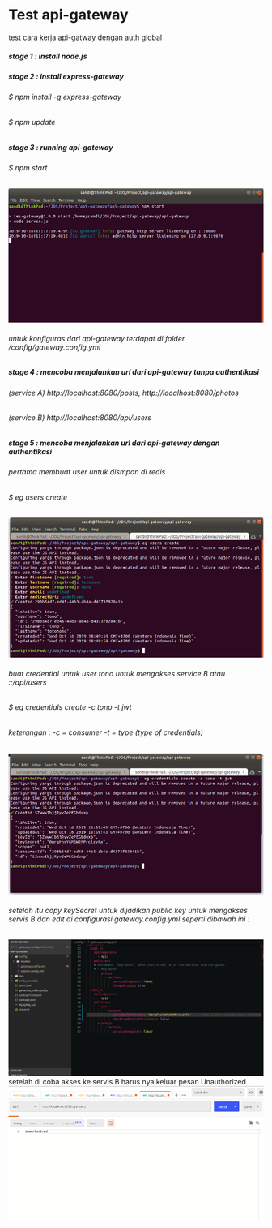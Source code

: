 # Test api-gateway
test cara kerja api-gatway dengan auth global

##### stage 1 : install node.js 

##### stage 2 : install express-gateway
###### $ npm install -g express-gateway
###### $ npm update

##### stage 3 : running api-gateway
###### $ npm start

![Alt text](https://github.com/sandisunandar99/api-gateway/blob/master/img/run%20api-gateway.png "runing api gateway")

###### untuk konfiguras dari api-gateway terdapat di folder /config/gateway.config.yml

##### stage 4 : mencoba menjalankan url dari api-gateway tanpa authentikasi
###### (service A) http://localhost:8080/posts, http://localhost:8080/photos
###### (service B) http://localhost:8080/api/users 

##### stage 5 : mencoba menjalankan url dari api-gateway dengan authentikasi
###### pertama membuat user untuk dismpan di redis 
###### $ eg users create
![Alt text](https://github.com/sandisunandar99/api-gateway/blob/master/img/create%20users.png "cretae users")

###### buat credential untuk user tono untuk mengakses service B atau ::/api/users
###### $ eg credentials create -c tono -t jwt
###### keterangan : -c = consumer -t = type (type of credentials)
![Alt text](https://github.com/sandisunandar99/api-gateway/blob/master/img/create%20credentials.png "cretae credentials")
###### setelah itu copy keySecret untuk dijadikan public key untuk mengakses servis B dan edit di configurasi gateway.config.yml seperti dibawah ini :
![Alt text](https://github.com/sandisunandar99/api-gateway/blob/master/img/public%20key.png "public key")
setelah di coba akses ke servis B harus nya keluar pesan Unauthorized
![Alt text](https://github.com/sandisunandar99/api-gateway/blob/master/img/anauthorized.png "public key")
